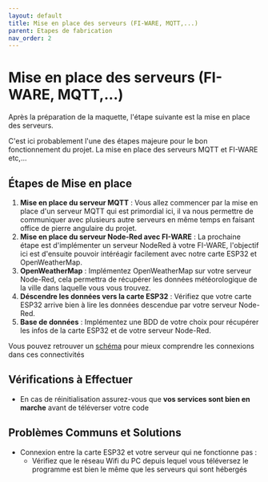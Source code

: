 ```yaml
---
layout: default
title: Mise en place des serveurs (FI-WARE, MQTT,...)
parent: Etapes de fabrication
nav_order: 2
---
```


# Mise en place des serveurs (FI-WARE, MQTT,...)

Après la préparation de la maquette, l'étape suivante est la mise en place des serveurs.

C'est ici probablement l'une des étapes majeure pour le bon fonctionnement du projet. La mise en place des serveurs MQTT et FI-WARE etc,...

## Étapes de Mise en place

1. **Mise en place du serveur MQTT** : Vous allez commencer par la mise en place d'un serveur MQTT qui est primordial ici, il va nous permettre de communiquer avec plusieurs autre serveurs en même temps en faisant office de pierre angulaire du projet.
2. **Mise en place du serveur Node-Red avec FI-WARE** : La prochaine étape est d'implémenter un serveur NodeRed à votre FI-WARE, l'objectif ici est d'ensuite pouvoir intéréagir facilement avec notre carte ESP32 et OpenWeatherMap.
3. **OpenWeatherMap** : Implémentez OpenWeatherMap sur votre serveur Node-Red, cela permettra de récupérer les données météorologique de la ville dans laquelle vous vous trouvez.
4. **Déscendre les données vers la carte ESP32** : Vérifiez que votre carte ESP32 arrive bien à lire les données descendue par votre serveur Node-Red.
5. **Base de données** : Implémentez une BDD de votre choix pour récupérer les infos de la carte ESP32 et de votre serveur Node-Red.

Vous pouvez retrouver un [schéma](../images/poster_grow.jpg) pour mieux comprendre les connexions dans ces connectivités

## Vérifications à Effectuer

- En cas de réinitialisation assurez-vous que **vos services sont bien en marche** avant de téléverser votre code

## Problèmes Communs et Solutions

- Connexion entre la carte ESP32 et votre serveur qui ne fonctionne pas :
  - Vérifiez que le réseau Wifi du PC depuis lequel vous téléversez le programme est bien le même que les serveurs qui sont hébergés   
